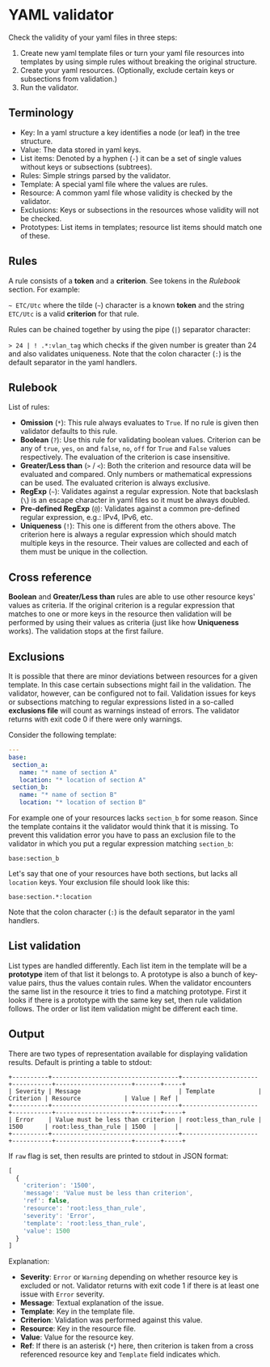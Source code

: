 YAML validator
==============

Check the validity of your yaml files in three steps:

1. Create new yaml template files or turn your yaml file resources into templates by using simple rules without
breaking the original structure.
2. Create your yaml resources. (Optionally, exclude certain keys or subsections from validation.)
3. Run the validator.


Terminology
-----------

- Key: In a yaml structure a key identifies a node (or leaf) in the tree structure.
- Value: The data stored in yaml keys.
- List items: Denoted by a hyphen (`-`) it can be a set of single values without keys or subsections (subtrees).
- Rules: Simple strings parsed by the validator.
- Template: A special yaml file where the values are rules.
- Resource: A common yaml file whose validity is checked by the validator.
- Exclusions: Keys or subsections in the resources whose validity will not be checked.
- Prototypes: List items in templates; resource list items should match one of these.


Rules
-----

A rule consists of a __token__ and a __criterion__. See tokens in the _Rulebook_ section. For example:

`~ ETC/Utc` where the tilde (`~`) character is a known __token__ and the string `ETC/Utc` is a valid __criterion__ for
that rule.

Rules can be chained together by using the pipe (`|`) separator character:

`> 24 | ! .*:vlan_tag` which checks if the given number is greater than 24 and also validates uniqueness. Note that the
colon character (`:`) is the default separator in the yaml handlers.


Rulebook
--------

List of rules:

- __Omission__ (`*`): This rule always evaluates to `True`. If no rule is given then validator defaults to this rule.
- __Boolean__ (`?`): Use this rule for validating boolean values. Criterion can be any of `true`, `yes`, `on` and
`false`, `no`, `off` for `True` and `False` values respectively. The evaluation of the criterion is case insensitive.
- __Greater/Less than__ (`>` / `<`): Both the criterion and resource data will be evaluated and compared. Only numbers
or mathematical expressions can be used. The evaluated criterion is always exclusive.
- __RegExp__ (`~`): Validates against a regular expression. Note that backslash (`\`) is an escape character in yaml
files so it must be always doubled.
- __Pre-defined RegExp__ (`@`): Validates against a common pre-defined regular expression, e.g.: IPv4, IPv6, etc.
- __Uniqueness__ (`!`): This one is different from the others above. The criterion here is always a regular expression
which should match multiple keys in the resource. Their values are collected and each of them must be unique in the
collection.


Cross reference
---------------

__Boolean__ and __Greater/Less than__ rules are able to use other resource keys' values as criteria. If the original
criterion is a regular expression that matches to one or more keys in the resource then validation will be performed
by using their values as criteria (just like how __Uniqueness__ works). The validation stops at the first failure.


Exclusions
----------

It is possible that there are minor deviations between resources for a given template. In this case certain subsections
might fail in the validation. The validator, however, can be configured not to fail. Validation issues for keys or
subsections matching to regular expressions listed in a so-called __exclusions file__ will count as warnings instead
of errors. The validator returns with exit code 0 if there were only warnings.

Consider the following template:

```yaml
---
base:
 section_a:
   name: "* name of section A"
   location: "* location of section A"
 section_b:
   name: "* name of section B"
   location: "* location of section B"
```

For example one of your resources lacks `section_b` for some reason. Since the template contains it the validator
would think that it is missing. To prevent this validation error you have to pass an exclusion file to the validator
in which you put a regular expression matching `section_b`:

```
base:section_b
```

Let's say that one of your resources have both sections, but lacks all `location` keys. Your exclusion file should
look like this:

```
base:section.*:location
```

Note that the colon character (`:`) is the default separator in the yaml handlers.


List validation
---------------

List types are handled differently. Each list item in the template will be a __prototype__ item of that list it
belongs to. A prototype is also a bunch of key-value pairs, thus the values contain rules. When the validator
encounters the same list in the resource it tries to find a matching prototype. First it looks if there is a prototype
with the same key set, then rule validation follows. The order or list item validation might be different each time.


Output
------

There are two types of representation available for displaying validation results. Default is printing a table to
stdout:

```
+----------+-----------------------------------+---------------------+-----------+---------------------+-------+-----+
| Severity | Message                           | Template            | Criterion | Resource            | Value | Ref |
+----------+-----------------------------------+---------------------+-----------+---------------------+-------+-----+
| Error    | Value must be less than criterion | root:less_than_rule | 1500      | root:less_than_rule | 1500  |     |
+----------+-----------------------------------+---------------------+-----------+---------------------+-------+-----+
```

If `raw` flag is set, then results are printed to stdout in JSON format:

```javascript
[
  {
    'criterion': '1500',
    'message': 'Value must be less than criterion',
    'ref': false,
    'resource': 'root:less_than_rule',
    'severity': 'Error',
    'template': 'root:less_than_rule',
    'value': 1500
  }
]
```

Explanation:

- __Severity__: `Error` or `Warning` depending on whether resource key is excluded or not. Validator returns with exit
code 1 if there is at least one issue with `Error` severity.
- __Message__: Textual explanation of the issue.
- __Template__: Key in the template file.
- __Criterion__: Validation was performed against this value.
- __Resource__: Key in the resource file.
- __Value__: Value for the resource key.
- __Ref__: If there is an asterisk (`*`) here, then criterion is taken from a cross referenced resource key and
`Template` field indicates which.
